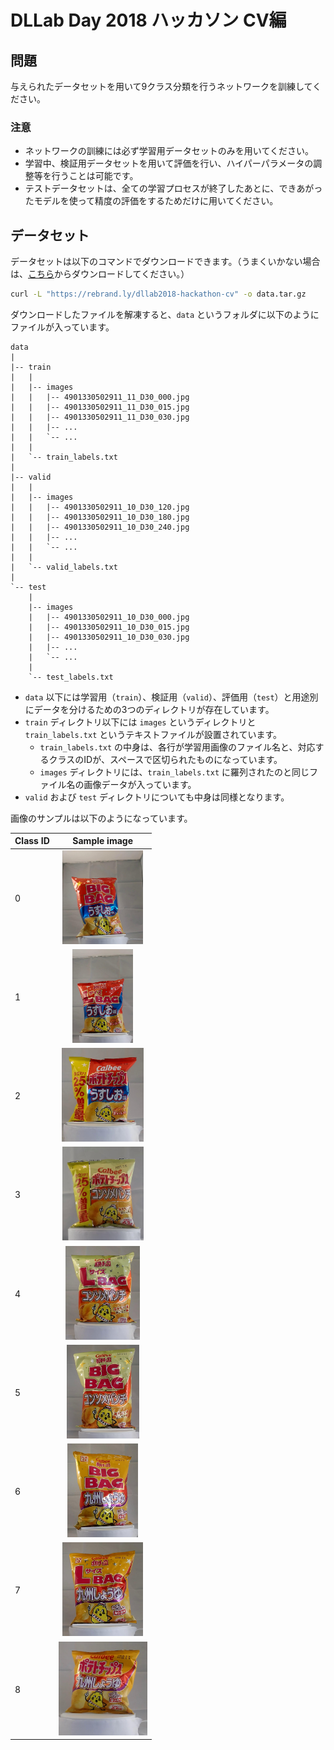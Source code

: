 DLLab Day 2018 ハッカソン CV編
==============================

## 問題

与えられたデータセットを用いて9クラス分類を行うネットワークを訓練してください。

### 注意

- ネットワークの訓練には必ず学習用データセットのみを用いてください。
- 学習中、検証用データセットを用いて評価を行い、ハイパーパラメータの調整等を行うことは可能です。
- テストデータセットは、全ての学習プロセスが終了したあとに、できあがったモデルを使って精度の評価をするためだけに用いてください。

## データセット

データセットは以下のコマンドでダウンロードできます。（うまくいかない場合は、[こちら](https://1drv.ms/u/s!Ag0C-0x1VRpvg2czus7P57YFKP0x)からダウンロードしてください。）

```bash
curl -L "https://rebrand.ly/dllab2018-hackathon-cv" -o data.tar.gz
```

ダウンロードしたファイルを解凍すると、`data` というフォルダに以下のようにファイルが入っています。

```
data
|
|-- train
|   |
|   |-- images
|   |   |-- 4901330502911_11_D30_000.jpg
|   |   |-- 4901330502911_11_D30_015.jpg
|   |   |-- 4901330502911_11_D30_030.jpg
|   |   |-- ...
|   |   `-- ...
|   |
|   `-- train_labels.txt
|
|-- valid
|   |
|   |-- images
|   |   |-- 4901330502911_10_D30_120.jpg
|   |   |-- 4901330502911_10_D30_180.jpg
|   |   |-- 4901330502911_10_D30_240.jpg
|   |   |-- ...
|   |   `-- ...
|   |
|   `-- valid_labels.txt
|
`-- test
    |
    |-- images
    |   |-- 4901330502911_10_D30_000.jpg
    |   |-- 4901330502911_10_D30_015.jpg
    |   |-- 4901330502911_10_D30_030.jpg
    |   |-- ...
    |   `-- ...
    |
    `-- test_labels.txt
```

- `data` 以下には学習用（`train`）、検証用（`valid`）、評価用（`test`）と用途別にデータを分けるための3つのディレクトリが存在しています。
- `train` ディレクトリ以下には `images` というディレクトリと `train_labels.txt` というテキストファイルが設置されています。
    - `train_labels.txt` の中身は、各行が学習用画像のファイル名と、対応するクラスのIDが、スペースで区切られたものになっています。
    - `images` ディレクトリには、`train_labels.txt` に羅列されたのと同じファイル名の画像データが入っています。
- `valid` および `test` ディレクトリについても中身は同様となります。

画像のサンプルは以下のようになっています。

| Class ID | Sample image                                                            |
| :------- | :---------------------------------------------------------------------: |
| 0        | <img height="150px" src="sample/class-0_4901330502911_1_U00_000.jpg" /> |
| 1        | <img height="150px" src="sample/class-1_4901330502928_1_U00_000.jpg" /> |
| 2        | <img height="150px" src="sample/class-2_4901330503284_1_U00_000.jpg" /> |
| 3        | <img height="150px" src="sample/class-3_4901330523121_1_U00_000.jpg" /> |
| 4        | <img height="150px" src="sample/class-4_4901330523176_1_U00_000.jpg" /> |
| 5        | <img height="150px" src="sample/class-5_4901330523183_1_U00_000.jpg" /> |
| 6        | <img height="150px" src="sample/class-6_4901330532734_1_U00_000.jpg" /> |
| 7        | <img height="150px" src="sample/class-7_4901330532918_1_U00_000.jpg" /> |
| 8        | <img height="150px" src="sample/class-8_4901330534516_1_U00_000.jpg" /> |

